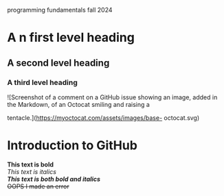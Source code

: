 programming fundamentals fall 2024
# A n first level heading
## A second level heading
### A third level heading
![Screenshot of a comment on a GitHub issue showing an
image, added in the Markdown, of an Octocat smiling and
raising a

tentacle.](https://myoctocat.com/assets/images/base-
octocat.svg)
# Introduction to GitHub
 **This text is bold**\
 *This text is italics*\
 ***This text is both bold and italics***\
 ~~OOPS I made an error~~
